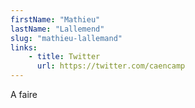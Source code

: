 ```yaml
---
firstName: "Mathieu"
lastName: "Lallemend"
slug: "mathieu-lallemand"
links:
    - title: Twitter
      url: https://twitter.com/caencamp
---
```


A faire
